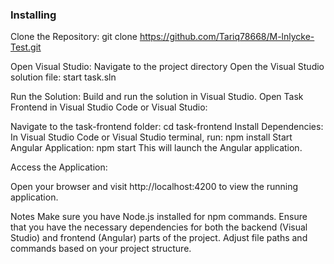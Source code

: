 ### Installing
Clone the Repository:
git clone https://github.com/Tariq78668/M-lnlycke-Test.git

Open Visual Studio:
Navigate to the project directory
Open the Visual Studio solution file:
start task.sln

Run the Solution:
Build and run the solution in Visual Studio.
Open Task Frontend in Visual Studio Code or Visual Studio:

Navigate to the task-frontend folder: cd task-frontend
Install Dependencies:
In Visual Studio Code or Visual Studio terminal, run:
npm install
Start Angular Application:
npm start
This will launch the Angular application.

Access the Application:

Open your browser and visit http://localhost:4200 to view the running application.

Notes
Make sure you have Node.js installed for npm commands.
Ensure that you have the necessary dependencies for both the backend (Visual Studio) and frontend (Angular) parts of the project.
Adjust file paths and commands based on your project structure.
